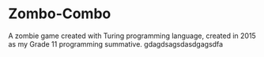 # Zombo-Combo
A zombie game created with Turing programming language, created in 2015 as my Grade 11 programming summative.
gdagdsagsdasdgagsdfa
